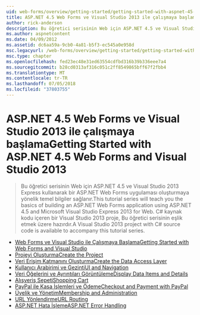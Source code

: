 ```yaml
---
uid: web-forms/overview/getting-started/getting-started-with-aspnet-45-web-forms/index
title: ASP.NET 4.5 Web Forms ve Visual Studio 2013 ile çalışmaya başlama | Microsoft Docs
author: rick-anderson
description: Bu öğretici serisinin Web için ASP.NET 4.5 ve Visual Studio 2013 Express kullanarak bir ASP.NET Web Forms uygulaması oluşturmaya yönelik temel bilgiler sağlanır. Bir Ide'nizde...
ms.author: aspnetcontent
ms.date: 04/09/2012
ms.assetid: dc6aa59a-9cb0-4a81-b5f3-ec545a0e958d
msc.legacyurl: /web-forms/overview/getting-started/getting-started-with-aspnet-45-web-forms
msc.type: chapter
ms.openlocfilehash: fed23ec48e31ed63554cdfbd316b39b336eee7a4
ms.sourcegitcommit: b28cd0313af316c051c2ff8549865bff67f2fbb4
ms.translationtype: MT
ms.contentlocale: tr-TR
ms.lasthandoff: 07/05/2018
ms.locfileid: "37803755"
---
```

<a name="getting-started-with-aspnet-45-web-forms-and-visual-studio-2013"></a><span data-ttu-id="837b6-104">ASP.NET 4.5 Web Forms ve Visual Studio 2013 ile çalışmaya başlama</span><span class="sxs-lookup"><span data-stu-id="837b6-104">Getting Started with ASP.NET 4.5 Web Forms and Visual Studio 2013</span></span>
====================
> <span data-ttu-id="837b6-105">Bu öğretici serisinin Web için ASP.NET 4.5 ve Visual Studio 2013 Express kullanarak bir ASP.NET Web Forms uygulaması oluşturmaya yönelik temel bilgiler sağlanır.</span><span class="sxs-lookup"><span data-stu-id="837b6-105">This tutorial series will teach you the basics of building an ASP.NET Web Forms application using ASP.NET 4.5 and Microsoft Visual Studio Express 2013 for Web.</span></span> <span data-ttu-id="837b6-106">C# kaynak kodu içeren bir Visual Studio 2013 proje, Bu öğretici serisinin eşlik etmek üzere hazırdır.</span><span class="sxs-lookup"><span data-stu-id="837b6-106">A Visual Studio 2013 project with C# source code is available to accompany this tutorial series.</span></span>


- [<span data-ttu-id="837b6-107">Web Forms ve Visual Studio ile Çalışmaya Başlama</span><span class="sxs-lookup"><span data-stu-id="837b6-107">Getting Started with Web Forms and Visual Studio</span></span>](introduction-and-overview.md)
- [<span data-ttu-id="837b6-108">Projeyi Oluşturma</span><span class="sxs-lookup"><span data-stu-id="837b6-108">Create the Project</span></span>](create-the-project.md)
- [<span data-ttu-id="837b6-109">Veri Erişim Katmanını Oluşturma</span><span class="sxs-lookup"><span data-stu-id="837b6-109">Create the Data Access Layer</span></span>](create_the_data_access_layer.md)
- [<span data-ttu-id="837b6-110">Kullanıcı Arabirimi ve Gezinti</span><span class="sxs-lookup"><span data-stu-id="837b6-110">UI and Navigation</span></span>](ui_and_navigation.md)
- [<span data-ttu-id="837b6-111">Veri Öğelerini ve Ayrıntıları Görüntüleme</span><span class="sxs-lookup"><span data-stu-id="837b6-111">Display Data Items and Details</span></span>](display_data_items_and_details.md)
- [<span data-ttu-id="837b6-112">Alışveriş Sepeti</span><span class="sxs-lookup"><span data-stu-id="837b6-112">Shopping Cart</span></span>](shopping-cart.md)
- [<span data-ttu-id="837b6-113">PayPal ile Kasa İşlemleri ve Ödeme</span><span class="sxs-lookup"><span data-stu-id="837b6-113">Checkout and Payment with PayPal</span></span>](checkout-and-payment-with-paypal.md)
- [<span data-ttu-id="837b6-114">Üyelik ve Yönetim</span><span class="sxs-lookup"><span data-stu-id="837b6-114">Membership and Administration</span></span>](membership-and-administration.md)
- [<span data-ttu-id="837b6-115">URL Yönlendirme</span><span class="sxs-lookup"><span data-stu-id="837b6-115">URL Routing</span></span>](url-routing.md)
- [<span data-ttu-id="837b6-116">ASP.NET Hata İşleme</span><span class="sxs-lookup"><span data-stu-id="837b6-116">ASP.NET Error Handling</span></span>](aspnet-error-handling.md)
